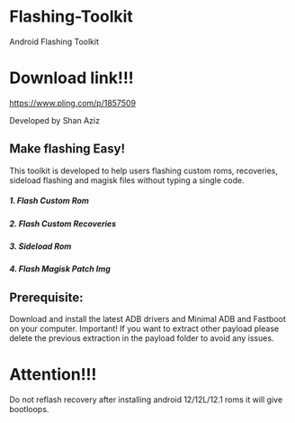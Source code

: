 # Flashing-Toolkit

Android Flashing Toolkit
# Download link!!!
https://www.pling.com/p/1857509

Developed by Shan Aziz
## Make flashing Easy! 

This toolkit is developed to help users flashing custom roms,
recoveries, sideload flashing and magisk files without typing a single code.

##### 1. Flash Custom Rom
##### 2. Flash Custom Recoveries
##### 3. Sideload Rom
##### 4. Flash Magisk Patch Img

## Prerequisite:
Download and install the latest ADB drivers and Minimal ADB and Fastboot on your computer.
Important! If you want to extract other payload please delete the previous
extraction in the payload folder to avoid any issues.

# Attention!!!
Do not reflash recovery after installing android 12/12L/12.1 roms it will give bootloops.
